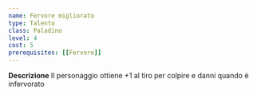 ```yaml
---
name: Fervore migliorato
type: Talento
class: Paladino
level: 4
cost: 5
prerequisites: [[Fervore]]
---
```


**Descrizione**
Il personaggio ottiene +1 al tiro per colpire e danni quando è infervorato